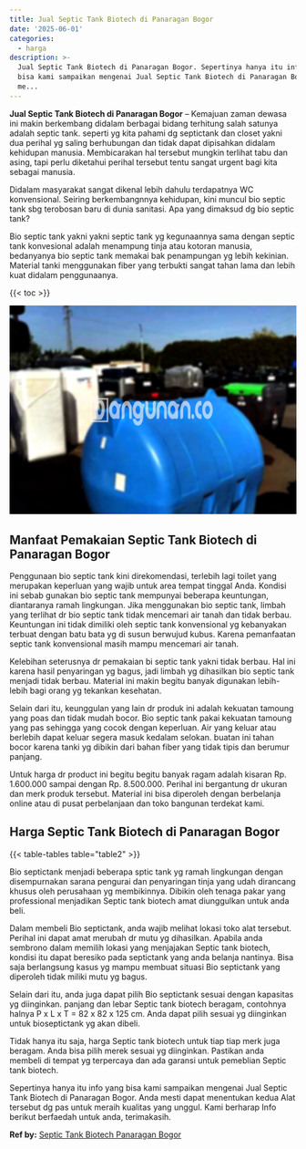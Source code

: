 ```yaml
---
title: Jual Septic Tank Biotech di Panaragan Bogor
date: '2025-06-01'
categories:
  - harga
description: >-
  Jual Septic Tank Biotech di Panaragan Bogor. Sepertinya hanya itu info yang
  bisa kami sampaikan mengenai Jual Septic Tank Biotech di Panaragan Bogor. Anda
  me...
---
```


**Jual Septic Tank Biotech di Panaragan Bogor** – Kemajuan zaman dewasa ini makin berkembang didalam berbagai bidang terhitung salah satunya adalah septic tank. seperti yg kita pahami dg septictank dan closet yakni dua perihal yg saling berhubungan dan tidak dapat dipisahkan didalam kehidupan manusia. Membicarakan hal tersebut mungkin terlihat tabu dan asing, tapi perlu diketahui perihal tersebut tentu sangat urgent bagi kita sebagai manusia.

Didalam masyarakat sangat dikenal lebih dahulu terdapatnya WC konvensional. Seiring berkembangnnya kehidupan, kini muncul bio septic tank sbg terobosan baru di dunia sanitasi. Apa yang dimaksud dg bio septic tank?

Bio septic tank yakni yakni septic tank yg kegunaannya sama dengan septic tank konvesional adalah menampung tinja atau kotoran manusia, bedanyanya bio septic tank memakai bak penampungan yg lebih kekinian. Material tanki menggunakan fiber yang terbukti sangat tahan lama dan lebih kuat didalam penggunaanya.

{{< toc >}}

![Jual Septic Tank Biotech di Panaragan Bogor](/images/jual-bio-septictank-14.png)

## Manfaat Pemakaian Septic Tank Biotech di Panaragan Bogor

Penggunaan bio septic tank kini direkomendasi, terlebih lagi toilet yang merupakan keperluan yang wajib untuk area tempat tinggal Anda. Kondisi ini sebab gunakan bio septic tank mempunyai beberapa keuntungan, diantaranya ramah lingkungan. Jika menggunakan bio septic tank, limbah yang terlihat dr bio septic tank tidak mencemari air tanah dan tidak berbau. Keuntungan ini tidak dimiliki oleh septic tank konvensional yg kebanyakan terbuat dengan batu bata yg di susun berwujud kubus. Karena pemanfaatan septic tank konvensional masih mampu mencemari air tanah.

Kelebihan seterusnya dr pemakaian bi septic tank yakni tidak berbau. Hal ini karena hasil penyaringan yg bagus, jadi limbah yg dihasilkan bio septic tank menjadi tidak berbau. Material ini makin begitu banyak digunakan lebih-lebih bagi orang yg tekankan kesehatan.

Selain dari itu, keunggulan yang lain dr produk ini adalah kekuatan tamoung yang poas dan tidak mudah bocor. Bio septic tank pakai kekuatan tamoung yang pas sehingga yang cocok dengan keperluan. Air yang keluar atau berlebih dapat keluar segera masuk kedalam selokan. buatan ini tahan bocor karena tanki yg dibikin dari bahan fiber yang tidak tipis dan berumur panjang.

Untuk harga dr product ini begitu begitu banyak ragam adalah kisaran Rp. 1.600.000 sampai dengan Rp. 8.500.000. Perihal ini bergantung dr ukuran dan merk produk tersebut. Material ini bisa diperoleh dengan berbelanja online atau di pusat perbelanjaan dan toko bangunan terdekat kami.

## Harga Septic Tank Biotech di Panaragan Bogor

{{< table-tables table="table2" >}}

Bio septictank menjadi beberapa sptic tank yg ramah lingkungan dengan disempurnakan sarana pengurai dan penyaringan tinja yang udah dirancang khusus oleh perusahaan yg membikinnya. Dibikin oleh tenaga pakar yang professional menjadikan Septic tank biotech amat diunggulkan untuk anda beli.

Dalam membeli Bio septictank, anda wajib melihat lokasi toko alat tersebut. Perihal ini dapat amat merubah dr mutu yg dihasilkan. Apabila anda sembrono dalam memilih lokasi yang menjajakan Septic tank biotech, kondisi itu dapat beresiko pada septictank yang anda belanja nantinya. Bisa saja berlangsung kasus yg mampu membuat situasi Bio septictank yang diperoleh tidak miliki mutu yg bagus.

Selain dari itu, anda juga dapat pilih Bio septictank sesuai dengan kapasitas yg diinginkan. panjang dan lebar Septic tank biotech beragam, contohnya halnya P x L x T = 82 x 82 x 125 cm. Anda dapat pilih sesuai yg diinginkan untuk bioseptictank yg akan dibeli.

Tidak hanya itu saja, harga Septic tank biotech untuk tiap tiap merk juga beragam. Anda bisa pilih merek sesuai yg diinginkan. Pastikan anda membeli di tempat yg terpercaya dan ada garansi untuk pemeblian Septic tank biotech.

Sepertinya hanya itu info yang bisa kami sampaikan mengenai Jual Septic Tank Biotech di Panaragan Bogor. Anda mesti dapat menentukan kedua Alat tersebut dg pas untuk meraih kualitas yang unggul. Kami berharap Info berikut berfaedah untuk anda, terimakasih.

**Ref by:** [Septic Tank Biotech Panaragan Bogor](https://id.wikipedia.org/wiki/Septic)
